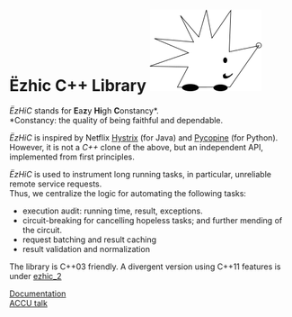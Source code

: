 # Ёzhic C++ Library ![ЁzHiC](docs/ezhic.png)  #

*ЁzHiC* stands for **E**a**z**y **Hi**gh **C**onstancy*.   
*Constancy: the quality of being faithful and dependable.

*ЁzHiC* is inspired by Netflix [Hystrix](https://github.com/Netflix/Hystrix) (for Java) and [Pycopine](https://github.com/wiliamsouza/hystrix-py) (for Python).  
However, it is not a *C++* clone of the above, but an independent API, implemented from first principles.   

*ЁzHiC* is used to instrument long running tasks, in particular, unreliable remote service requests.  
Thus, we centralize the logic for automating the following tasks:
* execution audit: running time, result, exceptions.
* circuit-breaking for cancelling hopeless tasks; and further mending of the circuit.
* request batching and result caching
* result validation and normalization

The library is C++03 friendly. 
A divergent version using C++11 features is under [ezhic_2](https://github.com/ezhic/ezhic_2)


[Documentation](docs/index.md)  
[ACCU talk](https://youtu.be/0KuKuW-HzzE)

